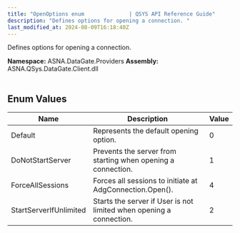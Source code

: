 ```yaml
---
title: "OpenOptions enum              | QSYS API Reference Guide"
description: "Defines options for opening a connection. "
last_modified_at: 2024-08-09T16:18:40Z
---
```


Defines options for opening a connection.

**Namespace:** ASNA.DataGate.Providers
**Assembly:** ASNA.QSys.DataGate.Client.dll
<br>
<br>

## Enum Values

| Name | Description | Value
| --- | --- | --- 
| Default | Represents the default opening option. | 0 |
| DoNotStartServer | Prevents the server from starting when opening a connection. | 1 |
| ForceAllSessions | Forces all sessions to initiate at AdgConnection.Open(). | 4 |
| StartServerIfUnlimited | Starts the server if User is not limited when opening a connection. | 2 |
